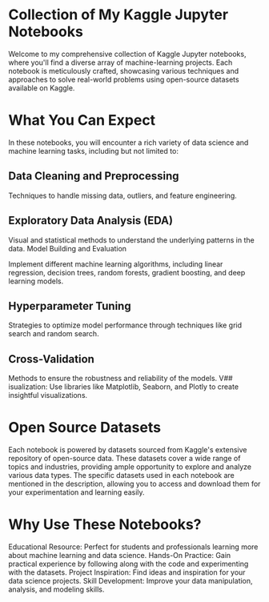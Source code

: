# Collection of My Kaggle Jupyter Notebooks

Welcome to my comprehensive collection of Kaggle Jupyter notebooks, where you'll find a diverse array of machine-learning projects. Each notebook is meticulously crafted, showcasing various techniques and approaches to solve real-world problems using open-source datasets available on Kaggle.

# What You Can Expect
In these notebooks, you will encounter a rich variety of data science and machine learning tasks, including but not limited to:

## Data Cleaning and Preprocessing
Techniques to handle missing data, outliers, and feature engineering.

## Exploratory Data Analysis (EDA)
Visual and statistical methods to understand the underlying patterns in the data.
Model Building and Evaluation

Implement different machine learning algorithms, including linear regression, decision trees, random forests, gradient boosting, and deep learning models.

## Hyperparameter Tuning
Strategies to optimize model performance through techniques like grid search and random search.
## Cross-Validation
Methods to ensure the robustness and reliability of the models.
V## isualization: 
Use libraries like Matplotlib, Seaborn, and Plotly to create insightful visualizations.

# Open Source Datasets
Each notebook is powered by datasets sourced from Kaggle's extensive repository of open-source data. These datasets cover a wide range of topics and industries, providing ample opportunity to explore and analyze various data types. The specific datasets used in each notebook are mentioned in the description, allowing you to access and download them for your experimentation and learning easily.

# Why Use These Notebooks?
Educational Resource: Perfect for students and professionals learning more about machine learning and data science.
Hands-On Practice: Gain practical experience by following along with the code and experimenting with the datasets.
Project Inspiration: Find ideas and inspiration for your data science projects.
Skill Development: Improve your data manipulation, analysis, and modeling skills.
